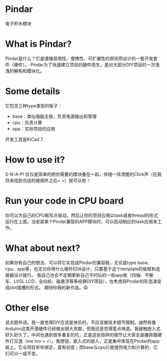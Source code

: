 # Pindar
电子积木模块

# What is Pindar?
Pindar是什么？它是遵循易用性、便携性、可扩展性的原则而设计的一套开发套件（硬件）。
Pindar为了快速建立项目的硬件而生，是对大部分DIY项目的一次浅浅的解构和模块化。

# Some details
它包含三种type类型的板子：
- base：类似电脑主板，负责电源输出和管理
- cpu：负责计算
- app：实际项目的应用

开发工具是KiCad 7.

# How to use it?
S-N-A-P!
仅仅是简单的把你需要的模块叠在一起，伴随一阵清脆的Click声（在我将来找到合适的接插件之后= =）就可以啦！

# Run your code in CPU board
你可以为自己的CPU板写点驱动，然后让你的项目应用以task或者thread的形式运行在上面。当安装某个Pindar兼容的APP模块时，可以启动相应的task应用来工作。

# What about next?
如果你有自己的想法，可以将它实现成Pindar的兼容板，无论是type base、cpu、app等，也无论你用什么硬件EDA设计，只要基于这个template的板框和连接器设计就行。
我自己也会不定期更新自己平时玩的一些app板（四轴、平衡车、LVGL LCD、全向轮、磁悬浮等等经典DIY项目），也考虑将Pindar的形态演变成slot插槽的形式。
期待你我的新作品。😋

# Other else
说点题外话。我一直觉得DIY应该是快乐的，不应该被技术细节限制。诚然有像Arduino这类开源硬件已经做出很大贡献，但我还是觉得差点味道。我接触嵌入式好久好久了，中间也遇到很多重复的坑，正是这些琐碎的细节让大家总是嫌弃跟硬件打交道（me too = =）。我想说，嵌入式的嵌入，正是集中体现在Pindar的app板上，它与项目牢牢绑定，富有创意；而base与cpu只是提供电力和计算的，它们可以一成不变。